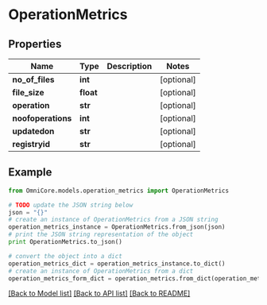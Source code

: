 # OperationMetrics


## Properties
Name | Type | Description | Notes
------------ | ------------- | ------------- | -------------
**no_of_files** | **int** |  | [optional] 
**file_size** | **float** |  | [optional] 
**operation** | **str** |  | [optional] 
**noofoperations** | **int** |  | [optional] 
**updatedon** | **str** |  | [optional] 
**registryid** | **str** |  | [optional] 

## Example

```python
from OmniCore.models.operation_metrics import OperationMetrics

# TODO update the JSON string below
json = "{}"
# create an instance of OperationMetrics from a JSON string
operation_metrics_instance = OperationMetrics.from_json(json)
# print the JSON string representation of the object
print OperationMetrics.to_json()

# convert the object into a dict
operation_metrics_dict = operation_metrics_instance.to_dict()
# create an instance of OperationMetrics from a dict
operation_metrics_form_dict = operation_metrics.from_dict(operation_metrics_dict)
```
[[Back to Model list]](../README.md#documentation-for-models) [[Back to API list]](../README.md#documentation-for-api-endpoints) [[Back to README]](../README.md)



